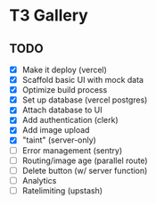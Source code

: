 # T3 Gallery

## TODO

- [x] Make it deploy (vercel)
- [x] Scaffold basic UI with mock data
- [x] Optimize build process
- [x] Set up database (vercel postgres)
- [x] Attach database to UI
- [x] Add authentication (clerk)
- [x] Add image upload
- [x] "taint" (server-only)
- [ ] Error management (sentry)
- [ ] Routing/image age (parallel route)
- [ ] Delete button (w/ server function)
- [ ] Analytics
- [ ] Ratelimiting (upstash)
